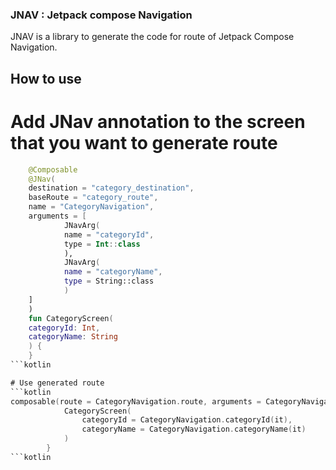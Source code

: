 ### JNAV : Jetpack compose Navigation 
JNAV is a library to generate the code for route of Jetpack Compose Navigation.

## How to use
# Add JNav annotation to the screen that you want to generate route
```kotlin
    @Composable
    @JNav(
    destination = "category_destination",
    baseRoute = "category_route",
    name = "CategoryNavigation",
    arguments = [
            JNavArg(
            name = "categoryId",
            type = Int::class
            ),
            JNavArg(
            name = "categoryName",
            type = String::class
            )
    ]
    )
    fun CategoryScreen(
    categoryId: Int,
    categoryName: String
    ) {
    }
```kotlin

# Use generated route
```kotlin
composable(route = CategoryNavigation.route, arguments = CategoryNavigation.arguments()) {
            CategoryScreen(
                categoryId = CategoryNavigation.categoryId(it),
                categoryName = CategoryNavigation.categoryName(it)
            )
        }
```kotlin